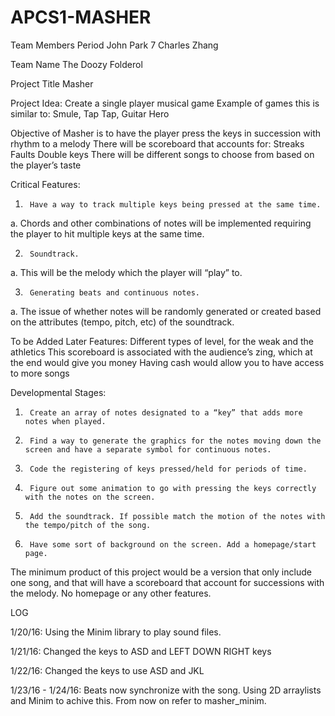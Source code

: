 # APCS1-MASHER

Team Members                                                                                                                     Period
John Park                                                                                                                                          7
Charles Zhang

Team Name
The Doozy Folderol 

Project Title
Masher


Project Idea:
Create a single player musical game
Example of games this is similar to: Smule, Tap Tap, Guitar Hero

Objective of Masher is to have the player press the keys in succession with rhythm to a melody
There will be scoreboard that accounts for:
Streaks
Faults
Double keys
There will be different songs to choose from based on the player’s taste

Critical Features:
1.      Have a way to track multiple keys being pressed at the same time.
a. Chords and other combinations of notes will be implemented requiring the player to hit multiple keys at the same time.
 
2.      Soundtrack.
a. This will be the melody which the player will “play” to.
 
3.      Generating beats and continuous notes.
a.  The issue of whether notes will be randomly generated or created based on the attributes (tempo, pitch, etc) of the soundtrack. 

To be Added Later Features:
Different types of level, for the weak and the athletics
This scoreboard is associated with the audience’s zing, which at the end would give you money
Having cash would allow you to have access to more songs

Developmental Stages:
1.      Create an array of notes designated to a “key” that adds more notes when played.
 
2.      Find a way to generate the graphics for the notes moving down the screen and have a separate symbol for continuous notes.
 
3.      Code the registering of keys pressed/held for periods of time.
 
4.      Figure out some animation to go with pressing the keys correctly with the notes on the screen.
 
5.      Add the soundtrack. If possible match the motion of the notes with the tempo/pitch of the song.
 
6.      Have some sort of background on the screen. Add a homepage/start page. 

The minimum product of this project would be a version that only include one song, and that will have a scoreboard that account for successions with the melody. No homepage or any other features.

LOG

1/20/16: Using the Minim library to play sound files.

1/21/16: Changed the keys to ASD and LEFT DOWN RIGHT keys

1/22/16: Changed the keys to use ASD and JKL

1/23/16 - 1/24/16: Beats now synchronize with the song. Using 2D arraylists and Minim to achive this. From now on refer to masher_minim.